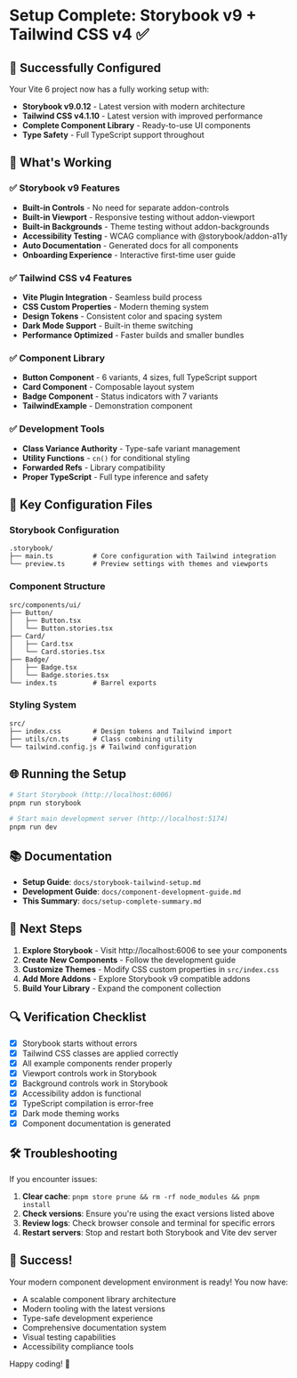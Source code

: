 # Setup Complete: Storybook v9 + Tailwind CSS v4 ✅

## 🎉 Successfully Configured

Your Vite 6 project now has a fully working setup with:

- **Storybook v9.0.12** - Latest version with modern architecture
- **Tailwind CSS v4.1.10** - Latest version with improved performance
- **Complete Component Library** - Ready-to-use UI components
- **Type Safety** - Full TypeScript support throughout

## 🚀 What's Working

### ✅ Storybook v9 Features
- **Built-in Controls** - No need for separate addon-controls
- **Built-in Viewport** - Responsive testing without addon-viewport
- **Built-in Backgrounds** - Theme testing without addon-backgrounds
- **Accessibility Testing** - WCAG compliance with @storybook/addon-a11y
- **Auto Documentation** - Generated docs for all components
- **Onboarding Experience** - Interactive first-time user guide

### ✅ Tailwind CSS v4 Features
- **Vite Plugin Integration** - Seamless build process
- **CSS Custom Properties** - Modern theming system
- **Design Tokens** - Consistent color and spacing system
- **Dark Mode Support** - Built-in theme switching
- **Performance Optimized** - Faster builds and smaller bundles

### ✅ Component Library
- **Button Component** - 6 variants, 4 sizes, full TypeScript support
- **Card Component** - Composable layout system
- **Badge Component** - Status indicators with 7 variants
- **TailwindExample** - Demonstration component

### ✅ Development Tools
- **Class Variance Authority** - Type-safe variant management
- **Utility Functions** - `cn()` for conditional styling
- **Forwarded Refs** - Library compatibility
- **Proper TypeScript** - Full type inference and safety

## 🔧 Key Configuration Files

### Storybook Configuration
```
.storybook/
├── main.ts          # Core configuration with Tailwind integration
└── preview.ts       # Preview settings with themes and viewports
```

### Component Structure
```
src/components/ui/
├── Button/
│   ├── Button.tsx
│   └── Button.stories.tsx
├── Card/
│   ├── Card.tsx
│   └── Card.stories.tsx
├── Badge/
│   ├── Badge.tsx
│   └── Badge.stories.tsx
└── index.ts         # Barrel exports
```

### Styling System
```
src/
├── index.css        # Design tokens and Tailwind import
├── utils/cn.ts      # Class combining utility
└── tailwind.config.js # Tailwind configuration
```

## 🌐 Running the Setup

```bash
# Start Storybook (http://localhost:6006)
pnpm run storybook

# Start main development server (http://localhost:5174)
pnpm run dev
```

## 📚 Documentation

- **Setup Guide**: `docs/storybook-tailwind-setup.md`
- **Development Guide**: `docs/component-development-guide.md`
- **This Summary**: `docs/setup-complete-summary.md`

## 🎯 Next Steps

1. **Explore Storybook** - Visit http://localhost:6006 to see your components
2. **Create New Components** - Follow the development guide
3. **Customize Themes** - Modify CSS custom properties in `src/index.css`
4. **Add More Addons** - Explore Storybook v9 compatible addons
5. **Build Your Library** - Expand the component collection

## 🔍 Verification Checklist

- [x] Storybook starts without errors
- [x] Tailwind CSS classes are applied correctly
- [x] All example components render properly
- [x] Viewport controls work in Storybook
- [x] Background controls work in Storybook
- [x] Accessibility addon is functional
- [x] TypeScript compilation is error-free
- [x] Dark mode theming works
- [x] Component documentation is generated

## 🛠️ Troubleshooting

If you encounter issues:

1. **Clear cache**: `pnpm store prune && rm -rf node_modules && pnpm install`
2. **Check versions**: Ensure you're using the exact versions listed above
3. **Review logs**: Check browser console and terminal for specific errors
4. **Restart servers**: Stop and restart both Storybook and Vite dev server

## 🎊 Success!

Your modern component development environment is ready! You now have:

- A scalable component library architecture
- Modern tooling with the latest versions
- Type-safe development experience
- Comprehensive documentation system
- Visual testing capabilities
- Accessibility compliance tools

Happy coding! 🚀
